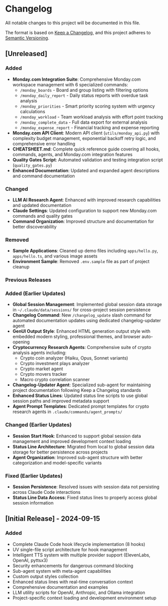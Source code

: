 # Changelog

All notable changes to this project will be documented in this file.

The format is based on [Keep a Changelog](https://keepachangelog.com/en/1.0.0/),
and this project adheres to [Semantic Versioning](https://semver.org/spec/v2.0.0.html).

## [Unreleased]

### Added
- **Monday.com Integration Suite**: Comprehensive Monday.com workspace management with 6 specialized commands:
  - `/monday_boards` - Board and group listing with filtering options
  - `/monday_daily_report` - Daily status reports with overdue task analysis
  - `/monday_priorities` - Smart priority scoring system with urgency calculations
  - `/monday_workload` - Team workload analysis with effort point tracking
  - `/monday_complete_data` - Full data export for external analysis
  - `/monday_expense_report` - Financial tracking and expense reporting
- **Monday.com API Client**: Modern API client (`utils/monday_api.py`) with complexity budget management, exponential backoff retry logic, and comprehensive error handling
- **CHEATSHEET.md**: Complete quick reference guide covering all hooks, commands, agents, and Monday.com integration features
- **Quality Gates Script**: Automated validation and testing integration script (`quality_gates.py`)
- **Enhanced Documentation**: Updated and expanded agent descriptions and command documentation

### Changed
- **LLM AI Research Agent**: Enhanced with improved research capabilities and updated documentation
- **Claude Settings**: Updated configuration to support new Monday.com commands and quality gates
- **Command Organization**: Improved structure and documentation for better discoverability

### Removed
- **Sample Applications**: Cleaned up demo files including `apps/hello.py`, `apps/hello.ts`, and various image assets
- **Environment Sample**: Removed `.env.sample` file as part of project cleanup

### Previous Releases

### Added (Earlier Updates)
- **Global Session Management**: Implemented global session data storage in `~/.claude/data/sessions/` for cross-project session persistence
- **Changelog Command**: New `/changelog_update` slash command for automated documentation updates using dedicated changelog-updater agent
- **GenUI Output Style**: Enhanced HTML generation output style with embedded modern styling, professional themes, and browser auto-opening
- **Cryptocurrency Research Agents**: Comprehensive suite of crypto analysis agents including:
  - Crypto coin analyzer (Haiku, Opus, Sonnet variants)
  - Crypto investment plays analyzer
  - Crypto market agent
  - Crypto movers tracker
  - Macro crypto correlation scanner
- **Changelog-Updater Agent**: Specialized sub-agent for maintaining project documentation following Keep a Changelog standards
- **Enhanced Status Lines**: Updated status line scripts to use global session paths and improved metadata support
- **Agent Prompt Templates**: Dedicated prompt templates for crypto research agents in `.claude/commands/agent_prompts/`

### Changed (Earlier Updates)
- **Session Start Hook**: Enhanced to support global session data management and improved development context loading
- **Status Line Architecture**: Migrated from local to global session data storage for better persistence across projects
- **Agent Organization**: Improved sub-agent structure with better categorization and model-specific variants

### Fixed (Earlier Updates)
- **Session Persistence**: Resolved issues with session data not persisting across Claude Code interactions
- **Status Line Data Access**: Fixed status lines to properly access global session information

## [Initial Release] - 2024-09-15

### Added
- Complete Claude Code hook lifecycle implementation (8 hooks)
- UV single-file script architecture for hook management
- Intelligent TTS system with multiple provider support (ElevenLabs, OpenAI, pyttsx3)
- Security enhancements for dangerous command blocking
- Sub-agent system with meta-agent capabilities
- Custom output styles collection
- Enhanced status lines with real-time conversation context
- Comprehensive documentation and examples
- LLM utility scripts for OpenAI, Anthropic, and Ollama integration
- Project-specific context loading and development environment setup